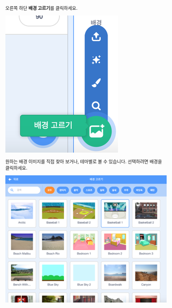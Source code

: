 오른쪽 하단 **배경 고르기**를 클릭하세요.

![screenshot](images/stage-choose.png)

원하는 배경 이미지를 직접 찾아 보거나, 테마별로 볼 수 있습니다. 선택하려면 배경을 클릭하세요.

![The Backdrop Library.](images/backdrop.png)